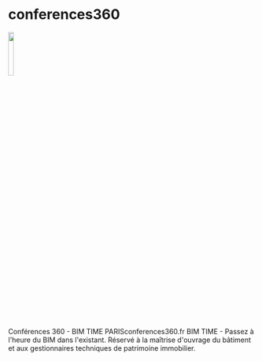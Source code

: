 # conferences360
<img src="https://conferences360.fr/wp-content/uploads/2019/01/fond-header-conferences-bim.jpgg" width="15%"></img>

Conférences 360 - BIM TIME PARISconferences360.fr
BIM TIME - Passez à l'heure du BIM dans l'existant. Réservé à la maîtrise d'ouvrage du bâtiment et aux gestionnaires techniques de patrimoine immobilier.